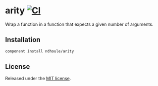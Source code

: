 # arity [![CI][ci-badge]][ci-link]

Wrap a function in a function that expects a given number of arguments.

## Installation

```sh
component install ndhoule/arity
```

## License

Released under the [MIT license](LICENSE.md).

[ci-link]: https://travis-ci.org/ndhoule/arity
[ci-badge]: https://travis-ci.org/ndhoule/arity.svg?branch=master

